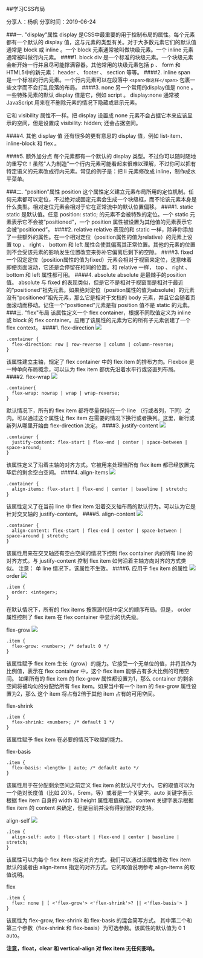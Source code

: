 ##学习CSS布局

分享人：杨帆
分享时间：2019-06-24

###一. "display"属性
display 是CSS中最重要的用于控制布局的属性。每个元素都有一个默认的 display 值，这与元素的类型有关。对于大多数元素它们的默认值通常是 block 或 inline 。一个 block 元素通常被叫做块级元素。一个 inline 元素通常被叫做行内元素。
####1. block
div 是一个标准的块级元素。一个块级元素会新开始一行并且尽可能撑满容器。其他常用的块级元素包括 p 、 form 和HTML5中的新元素： header 、 footer 、 section 等等。
####2. inline
span 是一个标准的行内元素。一个行内元素可以在段落中 
`<span>像这样</span>` 包裹一些文字而不会打乱段落的布局。
####3. none
另一个常用的display值是 none 。一些特殊元素的默认 display 值是它，例如 script 。 display:none 通常被 JavaScript 用来在不删除元素的情况下隐藏或显示元素。

它和 visibility 属性不一样。把 display 设置成 none 元素不会占据它本来应该显示的空间，但是设置成 visibility: hidden; 还会占据空间。

####4. 其他 display 值
还有很多的更有意思的 display 值，例如 list-item、inline-block 和 flex 。

####5. 额外加分点
每个元素都有一个默认的 display 类型。不过你可以随时随地的重写它！虽然“人为制造”一个行内元素可能看起来很难以理解，不过你可以把有特定语义的元素改成行内元素。常见的例子是：把 li 元素修改成 inline，制作成水平菜单。

###二. "position"属性
position 这个属性定义建立元素布局所用的定位机制。任何元素都可以定位，不过绝对或固定元素会生成一个块级框，而不论该元素本身是什么类型。相对定位元素会相对于它在正常流中的默认位置偏移。
####1. static
static 是默认值。任意 position: static; 的元素不会被特殊的定位。一个 static 元素表示它不会被“positioned”，一个 position 属性被设置为其他值的元素表示它会被“positioned”。
####2. relative
relative 表现的和 static 一样，除非你添加了一些额外的属性。在一个相对定位（position属性的值为relative）的元素上设置 top 、 right 、 bottom 和 left 属性会使其偏离其正常位置。其他的元素的位置则不会受该元素的影响发生位置改变来弥补它偏离后剩下的空隙。
####3. fixed
一个固定定位（position属性的值为fixed）元素会相对于视窗来定位，这意味着即便页面滚动，它还是会停留在相同的位置。和 relative 一样， top 、 right 、 bottom 和 left 属性都可用。
####4. absolute
absolute 是最棘手的position值。 absolute 与 fixed 的表现类似，但是它不是相对于视窗而是相对于最近的“positioned”祖先元素。如果绝对定位（position属性的值为absolute）的元素没有“positioned”祖先元素，那么它是相对于文档的 body 元素，并且它会随着页面滚动而移动。记住一个“positioned”元素是指 position 值不是 static 的元素。
###三. "flex"布局
该属性定义一个 flex container，根据不同取值定义为 inline 或 block 的 flex container。应用了该属性的元素为它的所有子元素创建了一个 flex context。
####1. flex-direction
![](flex-direction.png)
```
.container {
  flex-direction: row | row-reverse | column | column-reverse;
}  
```
该属性建立主轴，规定了 flex container 中的 flex item 的排布方向。Flexbox 是一种单向布局概念，可以认为 flex item 都优先沿着水平行或竖直列布局。
####2. flex-wrap
![](flex0.png)
```
.container{
  flex-wrap: nowrap | wrap | wrap-reverse;
}
```
默认情况下，所有的 flex item 都将尽量保持在一个 line （行或者列，下同）之内。可以通过这个属性让 flex item 在需要的情况下换行或者换列。这里，新行或新列从哪里开始由 flex-direction 决定。
####3. justify-content
![](flex1.png)
```
.container {
  justify-content: flex-start | flex-end | center | space-between | space-around;
}
```
该属性定义了沿着主轴的对齐方式。它被用来处理当所有 flex item 都已经放置完毕后的剩余空白空间。
####4. align-items
![](flex2.png)
```
.container {
  align-items: flex-start | flex-end | center | baseline | stretch;
}
```
该属性定义了在当前 line 中 flex item 沿着交叉轴布局的默认行为。可以认为它是针对交叉轴的 justify-content。
####5. align-content
![](flex3.png)
```
.container {
  align-content: flex-start | flex-end | center | space-between | space-around | stretch;
}
```
该属性用来在交叉轴还有空白空间的情况下控制 flex container 内的所有 line 的对齐方式。与 justify-content 控制 flex item 如何沿着主轴方向对齐的方式类似。
注意： 单 line 情况下，该属性不生效。
####6. 应用于 flex item 的属性
![](flex4.png)
order
![](flex5.png)
```
.item {
  order: <integer>;
}
```
在默认情况下，所有的 flex items 按照源代码中定义的顺序布局。但是， order 属性控制了 flex item 在 flex container 中显示的优先级。

flex-grow
![](flex6.png)
```
.item {
  flex-grow: <number>; /* default 0 */
}
```
该属性赋予 flex item 生长（grow）的能力。它接受一个无单位的值，并将其作为比例值，表示在 flex container 中，这个 flex item 能够占有多大比例的可用空间。
如果所有的 flex item 的 flex-grow 属性都设置为1，那么 container 的剩余空间将被均匀的分配给所有 flex item。如果当中有一个 item 的 flex-grow 属性设置为2，那么 这个 item 将占有2倍于其他 item 占有的可用空间。

flex-shrink
```
.item {
  flex-shrink: <number>; /* default 1 */
}
```
该属性赋予 flex item 在必要的情况下收缩的能力。

flex-basis
```
.item {
  flex-basis: <length> | auto; /* default auto */
}
```
该属性用于在分配剩余空间之前定义 flex item 的默认尺寸大小。它的取值可以为一个绝对长度值（比如 20%，5rem，等）或者是一个关键字。auto 关键字表示根据 flex item 自身的 width 和 height 属性取值确定。 content 关键字表示根据 flex item 的 content 来确定，但是目前并没有得到很好的支持。

align-self
![](flex7.png)
```
.item {
  align-self: auto | flex-start | flex-end | center | baseline | stretch;
} 
```
该属性可以为每个 flex item 指定对齐方式。我们可以通过该属性修改 flex item 默认的或者由 align-items 指定的对齐方式。它的取值说明参考 align-items 的取值说明。

flex
```
.item {
  flex: none | [ <'flex-grow'> <'flex-shrink'>? || <'flex-basis'> ]
}
```
该属性为 flex-grow, flex-shrink 和 flex-basis 的混合简写方式。 其中第二个和第三个参数（flex-shrink 和 flex-basis）为可选参数。该属性的默认值为 0 1 auto。

**注意，float，clear 和 vertical-align 对 flex item 无任何影响。**
